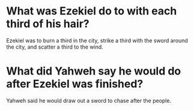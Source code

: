 # What was Ezekiel do to with each third of his hair?

Ezekiel was to burn a third in the city, strike a third with the sword around the city, and scatter a third to the wind.

# What did Yahweh say he would do after Ezekiel was finished?

Yahweh said he would draw out a sword to chase after the people.
